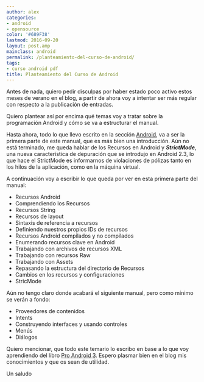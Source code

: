 ```yaml
---
author: alex
categories:
- android
- opensource
color: '#689F38'
lastmod: 2016-09-20
layout: post.amp
mainclass: android
permalink: /planteamiento-del-curso-de-android/
tags:
- curso android pdf
title: Planteamiento del Curso de Android
---
```


Antes de nada, quiero pedir disculpas por haber estado poco activo estos meses de verano en el blog, a partir de ahora voy a intentar ser más regular con respecto a la publicación de entradas.

Quiero plantear así por encima qué temas voy a tratar sobre la programación Android y cómo se va a estructurar el manual.

<!--more-->

Hasta ahora, todo lo que llevo escrito en la sección [Android][1], va a ser la primera parte de este manual, que es más bien una introducción. Aún no está terminado, me queda hablar de los Recursos en Android y ***StrictMode***, una nueva característica de depuración que se introdujo en Android 2.3, lo que hace el StrictMode es informarnos de violaciones de pólizas tanto en los hilos de la aplicación, como en la máquina virtual.

A continuación voy a escribir lo que queda por ver en esta primera parte del manual:

* Recursos Android
* Comprendiendo los Recursos
* Recursos String
* Recursos de layout
* Sintaxis de referencia a recursos
* Definiendo nuestros propios IDs de recursos
* Recursos Android compilados y no compilados
* Enumerando recursos clave en Android
* Trabajando con archivos de recursos XML
* Trabajando con recursos Raw
* Trabajando con Assets
* Repasando la estructura del directorio de Recursos
* Cambios en los recursos y configuraciones
* StricMode

Aún no tengo claro donde acabará el siguiente manual, pero como mínimo se verán a fondo:

* Proveedores de contenidos
* Intents
* Construyendo interfaces y usando controles
* Menús
* Diálogos

Quiero mencionar, que todo este temario lo escribo en base a lo que voy aprendiendo del libro [Pro Android 3][2]. Espero plasmar bien en el blog mis conocimientos y que os sean de utilidad.

Un saludo

 [1]: https://elbauldelprogramador.com/guia-de-desarrollo-android
 [2]: https://elbauldelprogramador.com/pro-android-3-aprende-fondo-todo-lo-que